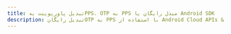 ---title: تبدیل پاورپوینت بهPPS، OTP به PPS مبدل رایگان یا Android SDKdescription: تبدیل رایگانOTP به PPS با استفاده از Android Cloud APIs & SDK. همچنین اسناد Microsoft PowerPoint را در Cloud ایجاد، ویرایش و رندر کنید.---